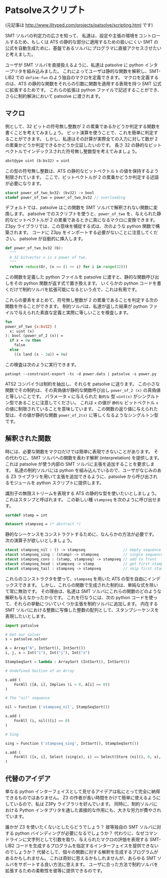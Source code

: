 # Patsolveスクリプト

(元記事は http://www.illtyped.com/projects/patsolve/scripting.html です)

SMT ソルバの判定力の広さを知って、
私達は、設定や主張の環境をコントロールするため、もしくは ATS の静的な部分に適用するための扱いにくい SMT の公式を自動生成ために、基盤であるソルバにプログラマに直接アクセスさせたいと考えました。

ユーザが SMT ソルバを直接扱えるように、私達は patsolve に python インタープリタを組み込みました。
これによってユーザは静的な関数を解釈し、SMT-LIB2 での `define-fun` のよう独自のマクロを定義できます。
マクロを定義するのは、ATS の静的な関数をそれらの引数に関数を適用する表現を持つ SMT 公式に拡張するためです。
これらの拡張は python ファイルで記述することができ、さらに制約解決において patsolve に渡されます。

## マクロ

例として、32 ビットの符号無し整数が 2 の累乗であるかどうか判定する関数を書くことを考えてみましょう。
ビット演算を使うことで、これを簡単に判定することができます。
しかし、私達はその計算が実際全ての入力に対して数が 2 の累乗かどうか判定できるかどうか立証したいのです。
長さ 32 の静的なビットベクトルでインデックスされた符号無し整数型を考えてみましょう。

```ats
abst@ype uint (b:bv32) = uint
```

この型の符号無し整数は、ATS の静的なビットベクトル `b` の値を保持するよう制限されています。
ここで、ビットベクトルが 2 の累乗かどうか判定する述語が必要になります。

```ats
stacst power_of_two_bv32: (bv32) -> bool
stadef power_of_two = power_of_two_bv32 // overloading
```

デフォルトでは、patsolve はこの関数を SMT ソルバで解釈されない関数に変換します。
patsolve でのスクリプトを使うと、`power_of_two` を、与えられた静的なビットベクトルが 2 の累乗であるときに真になるマクロに変換できます。
Z3py ライブラリでは、この意味を捕捉する式は、次のような python 関数で構築されます。
コードに Z3py をインポートする必要がないことに注意してください。
patsolve が自動的に挿入します。

```python
def power_of_two_bv32 (b):
  """
  A 32 bitvector x is a power of two.
  """
  return reduce(Or, (x == (1 << i) for i in range(32)))
```

この関数を定義した python ファイルを patsolve に渡すと、静的な関数呼び出しをその python 関数が返す式で置き換えます。
いくらかの python コードを書くだけで制約ソルバを拡張可能になるという点で、これは有用です。

これらの要素をまとめて、符号無し整数が 2 の累乗であることを判定する次の関数を作ることができます。
制約ソルバは、私達が返した結果が python ファイルで与えられた素直な定義と実際に等しいことを検査します。

```ats
fun
power_of_two {x:bv32} (
  x: uint (x)
): bool (power_of_2 (x)) =
  if x = 0u then
    false
  else
    ((x land (x - 1u)) = 0u)
```

この検査は次のように実行できます。

```
patsopt --constraint-export -tc -d power.dats | patsolve -s power.py
```

ATS2 コンパイラは制約を抽出し、それらを patsolve に送ります。
この小さな関数でその制約は、その真偽値が静的な関数呼び出し `power_of_2 (x)` の真偽値と等しいことです。
パラメータ `x` に与えられた `動的な` 型 `uint(x)` がシングルトン型であることに注意してください。
これは `x` の値が `静的な` ビットベクトル `x` の値に制限されていることを意味しています。
この関数の返り値に与えられた型は、その値が静的な関数 `power_of_2(x)` に等しくなるようなシングルトン型です。

## 解釈された関数

時には、必要な関数をマクロだけでは簡単に表現できないことがあります。
その代わりに、SMT ソルバへの関数を表わす解釈 (interpretation) を提供します。
これは patsolve が使う内部の SMT ソルバに主張を追加することを要求します。
私達の制約ソルバには python を組み込んでいるので、ユーザがなじみのある Z3 ライブラリを用いて主張を追加できるように、patsolve から呼び出されるモジュールを python スクリプトに提供します。

識別子の無限ストリームを表現する ATS の静的な型を使いたいとしましょう。
これはスタンプと呼ばれます。
この新しい種 `stampseq` を次のように呼び出せます。

```ats
sortdef stamp = int

datasort stampseq = (* abstract *)
```

静的なシーケンスをコンストラクトするために、なんらかの方法が必要です。
次の演算子が欲しいとしましょう。

```ats
stacst stampseq_nil : () -> stampseq                 // empty sequence
stacst stampseq_sing : (stamp) -> stampseq           // single sequence
stacst stampseq_cons : (stamp, stampseq) -> stampseq // add to front
stacst stampseq_head : stampseq -> stamp             // get first stamp
stacst stampseq_tail : stampseq -> stampseq          // skip first stamp
```

これらのコンストラクタを使って、`stampseq` を用いた ATS の型を自由にインデックスできます。
しかし、これらの関数で生成された制約は、単純な式を除いて常に無効です。
その理由は、私達は SMT ソルバにこれらの関数のどのような解釈も与えなかったからです。
これを行なうには、次の python コードを使って、それらの挙動についていくつか主張を制約ソルバに追加します。
内在する SMT ソルバにおける整数に写像した整数の配列として、スタンプシーケンスを表現したいとします。

```python
import patsolve

# Get our solver
s = patsolve.solver

A = Array("A", IntSort(), IntSort())
i, j, x = Int("i"), Int("j"), Int("x")

StampSeqSort = lambda : ArraySort (IntSort(), IntSort())

# Undefined Section of an Array

s.add (
    ForAll ([A, i], Implies (i < 0, A[i] == 0))
)

# The "nil" sequence

nil = Function ('stampseq_nil', StampSeqSort())

s.add (
    ForAll (i, nil()[i] == 0)
)

# Sing

sing = Function ('stampseq_sing', IntSort(), StampSeqSort())

s.add (
    ForAll ([x, i], Select (sing(x), i) == Select(Store (nil(), 0, x), i))
)
```

## 代替のアイデア

単なる python インターフェイスとして見せるアイデアは私にとって完全に納得できるものではありません。
Z3 の作者が長い時間をかけて簡単に使えるようにしているので、私は Z3Py ライブラリを好んでいます。
同時に、制約ソルバにおける Python インタプリタを通した直接的な作用にも、大きな労力が費やされています。

誰かが Z3 を使いたくないとしたらどうでしょう？
彼等独自の SMT ソルバに対する python バインディングが必要になるでしょうか？
代わりに、なぜコマンドラインに文字列として引数を取り、与えられたマクロの評価を表現する SMT-LIB2 コードを生成するプログラムを指定するインターフェイスを提供できないのでしょうか？
代替として、個々の関数に対する解釈を生成するプログラムがあるかもしれません。
これは奇妙に思えるかもしれませんが、あらゆる SMT ソルバをサポートする良い方法に思えます。
ユーザに合った方法で制約ソルバを拡張するための柔軟性を彼等に提供できるのです。
